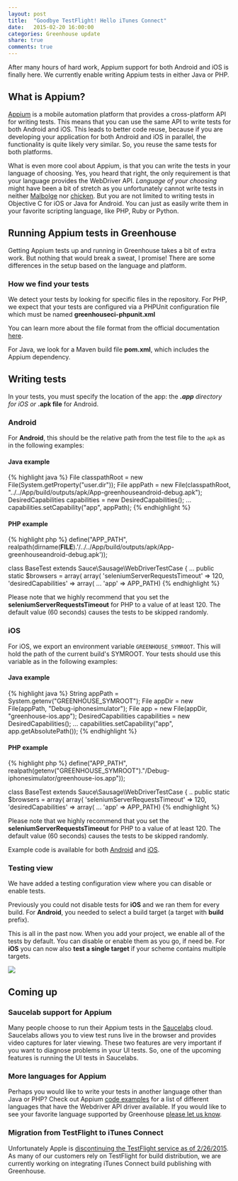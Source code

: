 ```yaml
---
layout: post
title:  "Goodbye TestFlight! Hello iTunes Connect"
date:   2015-02-20 16:00:00
categories: Greenhouse update
share: true
comments: true
---
```


After many hours of hard work, Appium support for both Android and iOS is finally here.
We currently enable writing Appium tests in either Java or PHP.

<!--more-->
<h2>What is Appium?</h2>

<a href="http://appium.io/">Appium</a> is a mobile automation platform that provides a cross-platform API for writing tests.
This means that you can use the same API to write tests for both Android and iOS. This leads to better code reuse, because if you are developing your application for both Android and iOS in parallel, the functionality is quite likely very similar. So, you reuse the same tests for both platforms.

What is even more cool about Appium, is that you can write the tests in your language of choosing. Yes, you heard that right, the only requirement is that your language provides the WebDriver API. *Language of your choosing* might have been  a bit of stretch as you unfortunately cannot write tests in neither <a href="http://esolangs.org/wiki/Malbolge">Malbolge</a> nor <a href="http://esolangs.org/wiki/chicken">chicken</a>. But you are not limited to writing tests in Objective C for iOS or Java for Android. You can just as easily write them in your favorite scripting language, like PHP, Ruby or Python. 


<h2>Running Appium tests in Greenhouse</h2>

Getting Appium tests up and running in Greenhouse takes a bit of extra work. But nothing that would break a sweat, I promise! 
There are some differences in the setup based on the language and platform.

<h3>How we find your tests</h3>

We detect your tests by looking for specific files in the repository. For PHP, we expect that your tests are configured via a PHPUnit configuration file which must be named **greenhouseci-phpunit.xml**

You can learn more about the file format from the official documentation <a href="https://phpunit.de/manual/current/en/appendixes.configuration.html">here</a>.

For Java, we look for a Maven build file **pom.xml**, which includes the Appium dependency.

<h2>Writing tests</h2>

In your tests, you must specify the location of the app: the <strong>*.app</strong> directory for iOS
or <strong>*.apk file</strong> for Android.

<h3>Android</h3>

For <b>Android</b>, this should be the relative path from the test file to the <code>apk</code> as in the following examples:

<h4>Java example</h4>

{% highlight java %}
File classpathRoot = new File(System.getProperty("user.dir"));
File appPath = new File(classpathRoot, "../../App/build/outputs/apk/App-greenhouseandroid-debug.apk");
DesiredCapabilities capabilities = new DesiredCapabilities();
...
capabilities.setCapability("app", appPath);
{% endhighlight %}

<h4>PHP example</h4>

{% highlight php %}
define("APP_PATH", realpath(dirname(__FILE__).'/../../App/build/outputs/apk/App-greenhouseandroid-debug.apk'));

class BaseTest extends Sauce\Sausage\WebDriverTestCase {
    ...
    public static $browsers = array(
        array(
        'seleniumServerRequestsTimeout' => 120,
        'desiredCapabilities' => array(
            ...
            'app' => APP_PATH)
{% endhighlight %}

Please note that we highly recommend that you set the **seleniumServerRequestsTimeout** for PHP to a value of at least 120. The default value (60 seconds) causes the tests to be skipped randomly.

<h3>iOS</h3>

For iOS, we export an environment variable <code>GREENHOUSE_SYMROOT</code>. This will hold the path of the current build's SYMROOT. Your tests should use this variable as in the following examples: <br />

<h4>Java example</h4>

{% highlight java %}
String appPath = System.getenv("GREENHOUSE_SYMROOT");
File appDir = new File(appPath, "Debug-iphonesimulator");
File app = new File(appDir, "greenhouse-ios.app");
DesiredCapabilities capabilities = new DesiredCapabilities();
...
capabilities.setCapability("app", app.getAbsolutePath());
{% endhighlight %}

<h4>PHP example</h4>

{% highlight php %}
define("APP_PATH", realpath(getenv("GREENHOUSE_SYMROOT")."/Debug-iphonesimulator/greenhouse-ios.app"));

class BaseTest extends Sauce\Sausage\WebDriverTestCase {
    ..
    public static $browsers = array(
        array(
            'seleniumServerRequestsTimeout' => 120,
            'desiredCapabilities' => array(
                ...
                'app' => APP_PATH)</pre>
{% endhighlight %}

Please note that we highly recommend that you set the **seleniumServerRequestsTimeout** for PHP to a value of at least 120. The default value (60 seconds) causes the tests to be skipped randomly.

Example code is available for both <a href="https://github.com/GreenhouseCI/greenhouse-android/tree/appium">Android</a> and <a href="https://github.com/GreenhouseCI/greenhouse-ios/tree/appium/greenhouse-ios/appium">iOS</a>.

<h3>Testing view</h3> 
We have added a testing configuration view where you can disable or enable tests.

Previously you could not disable tests for **iOS** and we ran them for every build. 
For **Android**, you needed to select a build target (a target with **build** prefix). 

This is all in the past now. When you add your project, we enable all of the tests by default. You can disable or enable them as you go, if need be. For **iOS** you can now also **test a single target** if your scheme contains multiple targets.

<a data-lightbox="testing" href="{{ site_url }}/assets/testing_view.png">
    <img class="post-img" src="{{ site_url }}/assets/testing_view.png"/>
</a>

<h2>Coming up</h2>

<h3>Saucelab support for Appium</h3>
Many people choose to run their Appium tests in the <a href="https://saucelabs.com/">Saucelabs</a> cloud. Saucelabs allows you to view test runs live in the browser and provides video captures for later viewing. These two features are very important if you want to diagnose problems in your UI tests. So, one of the upcoming features is running the UI tests in Saucelabs.

<h3>More languages for Appium</h3>
Perhaps you would like to write your tests in another language other than Java or PHP?
Check out Appium <a href="https://github.com/appium/sample-code/tree/master/sample-code/examples">code examples</a> for a list of different languages that have the Webdriver API driver available.
If you would like to see your favorite language supported by Greenhouse <a href="http://greenhouseci.com/contact-us.html">please let us know</a>.
<h3>Migration from TestFlight to iTunes Connect</h3>
Unfortunately Apple is <a href="http://help.testflightapp.com/customer/portal/articles/1768754">discontinuing the TestFlight service as of 2/26/2015</a>. As many of our customers rely on TestFlight for build distribution, we are currently working on integrating iTunes Connect build publishing with Greenhouse.

